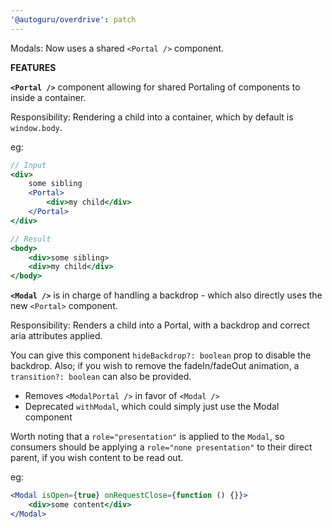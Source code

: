 ```yaml
---
'@autoguru/overdrive': patch
---
```


Modals: Now uses a shared `<Portal />` component.

**FEATURES**

**`<Portal />`** component allowing for shared Portaling of components to inside a container.

Responsibility: Rendering a child into a container, which by default is `window.body`.

eg:

```jsx
// Input
<div>
    some sibling
    <Portal>
        <div>my child</div>
    </Portal>
</div>

// Result
<body>
    <div>some sibling>
    <div>my child</div>
</body>
```

**`<Modal />`** is in charge of handling a backdrop - which also directly uses the new `<Portal>` component.

Responsibility: Renders a child into a Portal, with a backdrop and correct aria attributes applied.

You can give this component `hideBackdrop?: boolean` prop to disable the backdrop. Also; if you wish to remove the fadeIn/fadeOut animation, a `transition?: boolean` can also be provided.

- Removes `<ModalPortal />` in favor of `<Modal />`
- Deprecated `withModal`, which could simply just use the Modal component

Worth noting that a `role="presentation"` is applied to the `Modal`, so consumers should be applying a `role="none presentation"` to their direct parent, if you wish content to be read out.

eg:

```jsx
<Modal isOpen={true} onRequestClose={function () {}}>
    <div>some content</div>
</Modal>
```
